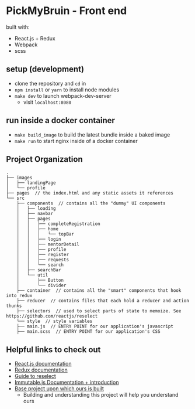 # PickMyBruin - Front end

built with:
* React.js + Redux
* Webpack
* scss

## setup (development)

- clone the repository and `cd` in
- `npm install` or `yarn` to install node modules
- `make dev` to launch webpack-dev-server
    - visit `localhost:8080`

## run inside a docker container

- `make build_image` to build the latest bundle inside a baked image
- `make run` to start nginx inside of a docker container

## Project Organization
```
.
├── images  
│   ├── landingPage
│   └── profile
├── pages  // the index.html and any static assets it references
└── src
    ├── components  // contains all the "dummy" UI components
    │   ├── loading
    │   ├── navbar
    │   ├── pages
    │   │   ├── completeRegistration
    │   │   ├── home
    │   │   │   └── topBar
    │   │   ├── login
    │   │   ├── mentorDetail
    │   │   ├── profile
    │   │   ├── register
    │   │   ├── requests
    │   │   └── search
    │   ├── searchBar
    │   └── util
    │       ├── Button
    │       └── divider
    ├── container  // contains all the "smart" components that hook into redux
    ├── reducer  // contains files that each hold a reducer and action thunks
    ├── selectors  // used to select parts of state to memoize. See https://github.com/reactjs/reselect
    └── style  // style variables
    ├── main.js  // ENTRY POINT for our application's javascript
    ├── main.scss  // ENTRY POINT for our application's CSS
```

## Helpful links to check out
* [React.js documentation](https://reactjs.org/docs/hello-world.html)
* [Redux documentation](https://redux.js.org/introduction)
* [Guide to reselect](https://github.com/reactjs/reselect)
* [Immutable.js Documentation + introduction](https://facebook.github.io/immutable-js/)
* [Base project upon which ours is built](https://github.com/xorkevin/reactant)
    * Building and understanding this project will help you understand ours
    